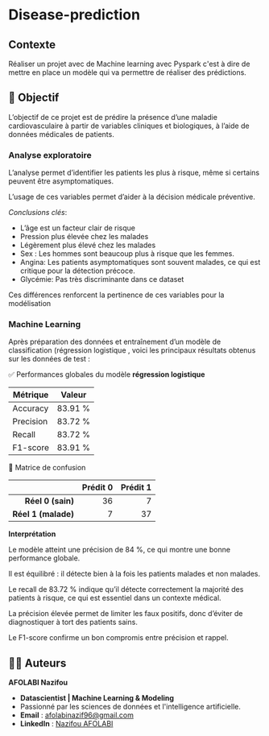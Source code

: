 # Disease-prediction

## Contexte 

Réaliser un projet avec de Machine learning avec Pyspark c'est à dire de mettre en place un modèle qui va permettre de réaliser des prédictions.

## 🎯 Objectif 
L’objectif de ce projet est de prédire la présence d’une maladie cardiovasculaire à partir de variables cliniques et biologiques, à l’aide de données médicales de patients.

### Analyse exploratoire 

L’analyse permet d’identifier les patients les plus à risque, même si certains peuvent être asymptomatiques.

L’usage de ces variables permet d’aider à la décision médicale préventive.

*Conclusions clés*: 

- L’âge est un facteur clair de risque
- Pression plus élevée chez les malades
- Légèrement plus élevé chez les malades
- Sex : Les hommes sont beaucoup plus à risque que les femmes.
- Angina: Les patients asymptomatiques sont souvent malades, ce qui est critique pour la détection précoce.
- Glycémie: Pas très discriminante dans ce dataset

 Ces différences renforcent la pertinence de ces variables pour la modélisation

### Machine Learning
Après préparation des données et entraînement d’un modèle de classification (régression logistique , voici les principaux résultats obtenus sur les données de test :


✅ Performances globales du modèle **régression logistique**

| Métrique   | Valeur   |
|------------|----------|
| Accuracy   | 83.91 %  |
| Precision  | 83.72 %  |
| Recall     | 83.72 %  |
| F1-score   | 83.91 %  |


🔲 Matrice de confusion

|                     | Prédit 0 | Prédit 1 |
|--------------------:|---------:|---------:|
| **Réel 0 (sain)**   |   36     |    7     |
| **Réel 1 (malade)** |   7      |   37     |


 **Interprétation**
 
Le modèle atteint une précision de 84 %, ce qui montre une bonne performance globale.

Il est équilibré : il détecte bien à la fois les patients malades et non malades.

Le recall de 83.72 % indique qu’il détecte correctement la majorité des patients à risque, ce qui est essentiel dans un contexte médical.

La précision élevée permet de limiter les faux positifs, donc d’éviter de diagnostiquer à tort des patients sains.

Le F1-score confirme un bon compromis entre précision et rappel.


## 👨‍💻 Auteurs 

**AFOLABI Nazifou**

- **Datascientist | Machine Learning & Modeling** 
- Passionné par les sciences de données et l'intelligence artificielle.
- **Email** : [afolabinazif96@gmail.com](mailto.afolabinazif96@gmail.com)
- **LinkedIn** : [Nazifou AFOLABI](https://www.linkedin.com/in/nazifou-afolabi-10544729b/)

